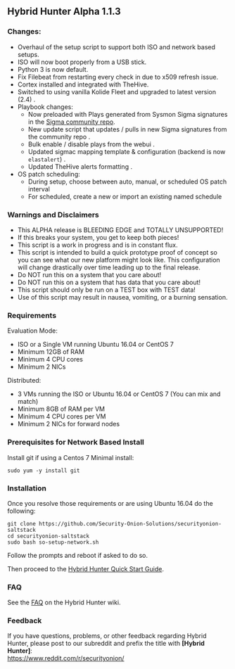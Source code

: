 ## Hybrid Hunter Alpha 1.1.3

### Changes:

- Overhaul of the setup script to support both ISO and network based setups.
- ISO will now boot properly from a USB stick.
- Python 3 is now default.
- Fix Filebeat from restarting every check in due to x509 refresh issue. 
- Cortex installed and integrated with TheHive. 
- Switched to using vanilla Kolide Fleet and upgraded to latest version (2.4) .  
- Playbook changes:
  - Now preloaded with Plays generated from Sysmon Sigma signatures in the [Sigma community repo](https://github.com/Neo23x0/sigma/tree/master/rules/windows/sysmon).  
  - New update script that updates / pulls in new Sigma signatures from the community repo .
  - Bulk enable / disable plays from the webui . 
  - Updated sigmac mapping template & configuration (backend is now `elastalert`) . 
  - Updated TheHive alerts formatting . 
- OS patch scheduling:
  - During setup, choose between auto, manual, or scheduled OS patch interval
  - For scheduled, create a new or import an existing named schedule



### Warnings and Disclaimers

- This ALPHA release is BLEEDING EDGE and TOTALLY UNSUPPORTED!  
- If this breaks your system, you get to keep both pieces!  
- This script is a work in progress and is in constant flux.  
- This script is intended to build a quick prototype proof of concept so you can see what our new platform might look like.  This configuration will change drastically over time leading up to the final release.  
- Do NOT run this on a system that you care about!  
- Do NOT run this on a system that has data that you care about!  
- This script should only be run on a TEST box with TEST data!  
- Use of this script may result in nausea, vomiting, or a burning sensation.  

### Requirements

Evaluation Mode:

- ISO or a Single VM running Ubuntu 16.04 or CentOS 7
- Minimum 12GB of RAM
- Minimum 4 CPU cores
- Minimum 2 NICs

Distributed:

- 3 VMs running the ISO or Ubuntu 16.04 or CentOS 7 (You can mix and match)
- Minimum 8GB of RAM per VM
- Minimum 4 CPU cores per VM
- Minimum 2 NICs for forward nodes

### Prerequisites for Network Based Install

Install git if using a Centos 7 Minimal install:

```sudo yum -y install git```

### Installation

Once you resolve those requirements or are using Ubuntu 16.04 do the following:

```
git clone https://github.com/Security-Onion-Solutions/securityonion-saltstack
cd securityonion-saltstack
sudo bash so-setup-network.sh
```
Follow the prompts and reboot if asked to do so.

Then proceed to the [Hybrid Hunter Quick Start Guide](https://github.com/Security-Onion-Solutions/securityonion-saltstack/wiki/Hybrid-Hunter-Quick-Start-Guide).

### FAQ
See the [FAQ](https://github.com/Security-Onion-Solutions/securityonion-saltstack/wiki/FAQ) on the Hybrid Hunter wiki.

### Feedback
If you have questions, problems, or other feedback regarding Hybrid Hunter, please post to our subreddit and prefix the title with **[Hybrid Hunter]**:<br>
https://www.reddit.com/r/securityonion/
